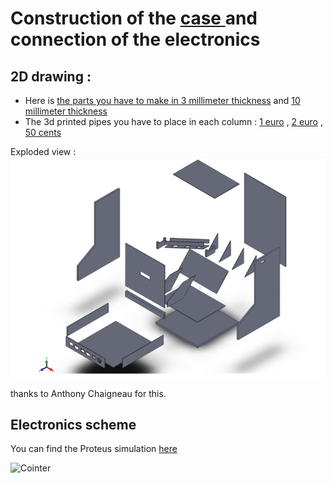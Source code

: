 # Construction of the [case ](ressources/photo.pdf)and connection of the electronics

## 2D drawing :

* Here is [the parts you have to make in 3 millimeter thickness](ressources/3mm_parts.pdf) and [10 millimeter thickness](ressources/10mm_parts.pdf)
* The 3d printed pipes you have to place in each column : [1 euro](ressources/pipe_1_euro.stl) , [2 euro](ressources/pipe_2_euros.stl) , [50 cents](ressources/pipe_50_cents.stl) 

Exploded view : <img src="ressources/explodedview.png" alt="rendered" style="zoom:80%;" />

thanks to Anthony Chaigneau for this.

## Electronics scheme 

You can find the Proteus simulation [here](https://github.com/JRodez/Cointer/tree/main/proteus)

![Cointer](https://github.com/JRodez/Cointer/tree/main/proteus\Cointer.SVG)
